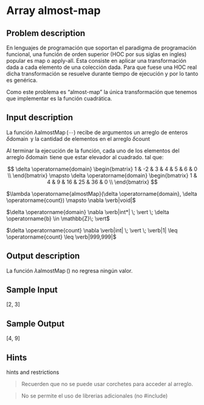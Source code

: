 # Array almost-map
## Problem description
En lenguajes de programación que soportan el paradigma de programación funcional, una función de orden superior (HOC por sus siglas en ingles) popular es map o apply-all. Esta consiste en aplicar una transformación dada a cada elemento de una colección dada. Para que fuese una HOC real dicha transformación se resuelve durante tiempo de ejecución y por lo tanto es genérica. 

Como este problema es “almost-map” la única transformación que tenemos que implementar es la función cuadrática. 

## Input description
La función $\lambda \operatorname{almostMap}(\cdots)$ recibe de argumentos un arreglo de enteros $\delta \operatorname{domain}$ y la cantidad de elementos en el arreglo $\delta\operatorname{count}$

Al terminar la ejecución de la función, cada uno de los elementos del arreglo $\delta \operatorname{domain}$ tiene que estar elevador al cuadrado. tal que:

$$ \delta \operatorname{domain} \begin{bmatrix} 1 & -2 & 3 & 4 & 5 & 6 & 0 \\ \end{bmatrix} \mapsto \delta \operatorname{domain} \begin{bmatrix} 1 & 4 & 9 & 16 & 25 & 36 & 0 \\ \end{bmatrix} $$


$\lambda \operatorname{almostMap}(\delta \operatorname{domain}, \delta \operatorname{count}) \mapsto \nabla \verb|void|$

$\delta \operatorname{domain} \nabla \verb|int*| \; \vert \; \delta \operatorname{b} \in \mathbb{Z}\; \vert$

$\delta \operatorname{count} \nabla \verb|int| \; \vert \; \verb|1| \leq \operatorname{count} \leq \verb|999,999|$


## Output description
La función $\lambda \operatorname{almostMap}()$ no regresa ningún valor.

## Sample Input
[2, 3]

## Sample Output
[4, 9]

## Hints

hints and restrictions

> Recuerden que no se puede usar corchetes para acceder al arreglo.

> No se permite el uso de librerias adicionales (no #include)